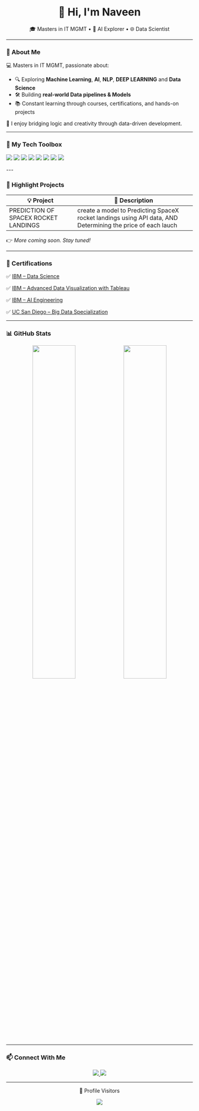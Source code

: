 <h1 align="center">👋 Hi, I'm Naveen </h1>
<p align="center">
🎓 Masters in IT MGMT • 🧠 AI Explorer • 🌐 Data Scientist 
</p>

---

### 🚀 About Me

💻 Masters in IT MGMT, passionate about:  
- 🔍 Exploring **Machine Learning**, **AI**, **NLP**, **DEEP LEARNING** and **Data Science**
- 🛠 Building **real-world Data pipelines & Models**
- 📚 Constant learning through courses, certifications, and hands-on projects


🧠 I enjoy bridging logic and creativity through data-driven development.

---

### 🧰 My Tech Toolbox

<p>
  <img src="https://img.shields.io/badge/-Python-2bbc8a?style=for-the-badge&logo=python&logoColor=white"/>
  <img src="https://img.shields.io/badge/-Pandas-2bbc8a?style=for-the-badge&logo=pandas&logoColor=white"/>
  <img src="https://img.shields.io/badge/-NumPy-2bbc8a?style=for-the-badge&logo=numpy&logoColor=white"/>
  <img src="https://img.shields.io/badge/-Matplotlib-2bbc8a?style=for-the-badge&logo=matplotlib&logoColor=white"/>
  <img src="https://img.shields.io/badge/-JavaScript-2bbc8a?style=for-the-badge&logo=javascript&logoColor=white"/>
  <img src="https://img.shields.io/badge/-Django-2bbc8a?style=for-the-badge&logo=django&logoColor=white"/>
  <img src="https://img.shields.io/badge/-Docker-2bbc8a?style=for-the-badge&logo=docker&logoColor=white"/>
  <img src="https://img.shields.io/badge/-Firebase-2bbc8a?style=for-the-badge&logo=firebase&logoColor=white"/>
</p>
---

### 📌 Highlight Projects

| 💡 Project | 🔧 Description |
|-----------|----------------|
| PREDICTION OF SPACEX ROCKET LANDINGS | create a model to Predicting SpaceX rocket landings using API data, AND Determining the price of each lauch |

👉 _More coming soon. Stay tuned!_

---

### 📜 Certifications

✅ [IBM – Data Science](https://coursera.org/share/49c154d1415bf85d1ce8b88befde1ec3)

✅ [IBM – Advanced Data Visualization with Tableau](https://coursera.org/share/49c154d1415bf85d1ce8b88befde1ec3)  

✅ [IBM – AI Engineering](https://www.coursera.org/account/accomplishments/specialization/certificate/E8A5V51FL1SQ)

✅ [UC San Diego – Big Data Specialization](https://coursera.org/share/49c154d1415bf85d1ce8b88befde1ec3)

---
### 📊 GitHub Stats

<p align="center">
  <img src="https://github-readme-stats.vercel.app/api?username=Naveen&show_icons=true&theme=tokyonight&hide=issues" width="48%" />
  <img src="https://github-readme-stats.vercel.app/api/top-langs/?username=Naveen&layout=compact&theme=tokyonight" width="48%" />
</p>

---

### 📫 Connect With Me

<p align="center">
  <a href="https://www.linkedin.com/in/naveen-regula-35219929a" target="_blank">
    <img src="https://img.shields.io/badge/-LinkedIn-0077B5?style=for-the-badge&logo=linkedin&logoColor=white"/>
  </a>
  <a href="mailto:venkatanaveenregula@gmail.com">
    <img src="https://img.shields.io/badge/-Gmail-D14836?style=for-the-badge&logo=gmail&logoColor=white"/>
  </a>
</p>

---

<p align="center">👀 Profile Visitors</p>
<p align="center">
  <img src="https://komarev.com/ghpvc/?username=Naveen&label=Visitors&color=2bbc8a&style=flat" />
</p>
